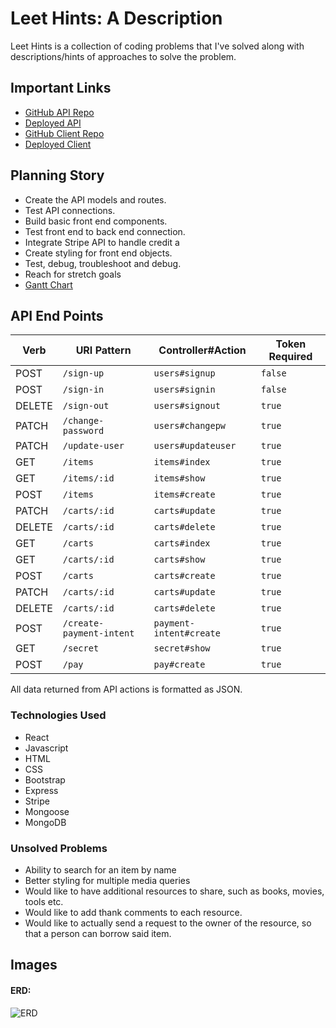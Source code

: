 # Leet Hints: A Description

Leet Hints is a collection of coding problems that I've solved along with descriptions/hints of approaches to solve the problem.

## Important Links

- [GitHub API Repo](https://github.com/worldwide-coders/educational-store-api)
- [Deployed API](https://thawing-basin-32932.herokuapp.com)
- [GitHub Client Repo](https://github.com/worldwide-coders/educational-store)
- [Deployed Client](https://worldwide-coders.github.io/educational-store/#/)

## Planning Story

- Create the API models and routes.
- Test API connections.
- Build basic front end components.
- Test front end to back end connection.
- Integrate Stripe API to handle credit a
- Create styling for front end objects.
- Test, debug, troubleshoot and debug.
- Reach for stretch goals
- [Gantt Chart](https://docs.google.com/spreadsheets/d/1xvZ6CXHSKE_Q4nan2bH51XatrNw7pyXpcjKPrnNClT8/edit?usp=sharing)

## API End Points

| Verb   | URI Pattern            | Controller#Action           | Token Required  |
|--------|------------------------|-----------------------------|-----------------|
| POST   | `/sign-up`              | `users#signup`             | `false`         |
| POST   | `/sign-in`              | `users#signin`             | `false`         |
| DELETE | `/sign-out`             | `users#signout`            | `true`          |
| PATCH  | `/change-password`      | `users#changepw`           | `true`          |
| PATCH  | `/update-user`          | `users#updateuser`         | `true`          |
| GET    | `/items`                | `items#index`              | `true`          |
| GET    | `/items/:id`            | `items#show`               | `true`          |
| POST   | `/items`                | `items#create`             | `true`          |
| PATCH  | `/carts/:id`            | `carts#update`             | `true`          |
| DELETE | `/carts/:id`            | `carts#delete`             | `true`          |
| GET    | `/carts`                | `carts#index`              | `true`          |
| GET    | `/carts/:id`            | `carts#show`               | `true`          |
| POST   | `/carts`                | `carts#create`             | `true`          |
| PATCH  | `/carts/:id`            | `carts#update`             | `true`          |
| DELETE | `/carts/:id`            | `carts#delete`             | `true`          |
| POST   | `/create-payment-intent`| `payment-intent#create`    | `true`          |
| GET    | `/secret`               | `secret#show`              | `true`          |
| POST   | `/pay`                  | `pay#create`               | `true`          |

All data returned from API actions is formatted as JSON.

### Technologies Used

- React
- Javascript
- HTML
- CSS
- Bootstrap
- Express
- Stripe
- Mongoose
- MongoDB

### Unsolved Problems

- Ability to search for an item by name
- Better styling for multiple media queries
- Would like to have additional resources to share, such as books, movies, tools etc.
- Would like to add thank comments to each resource.
- Would like to actually send a request to the owner of the resource, so that a person can borrow said item.

## Images

#### ERD:

![ERD](https://i.imgur.com/iwe6nV4.png)
